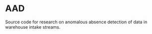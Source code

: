 AAD
===

Source code for research on anomalous absence detection of data in warehouse intake streams. 